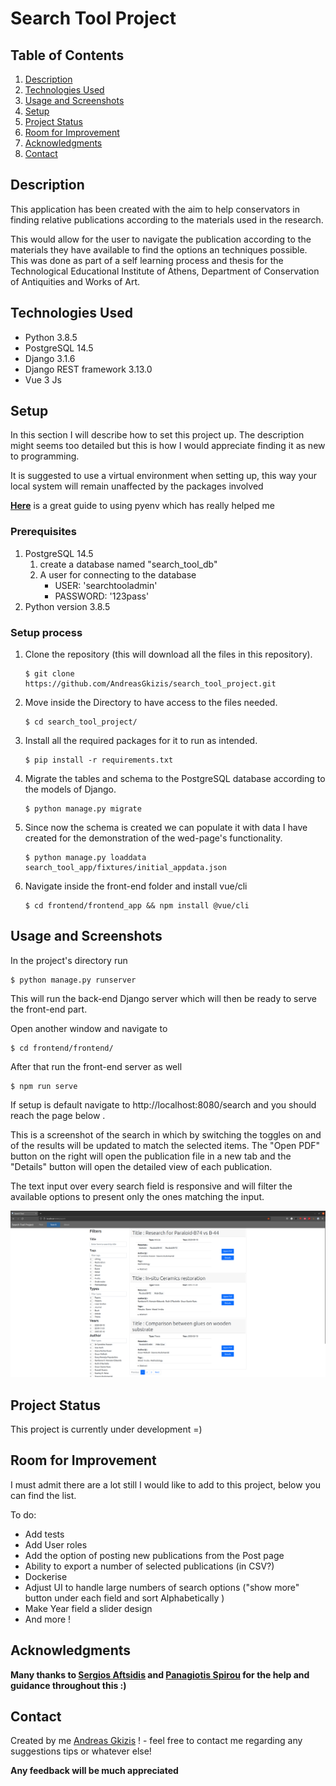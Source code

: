 # Search Tool Project

## Table of Contents
1. [Description](#description)
1. [Technologies Used](#technologies-used)
1. [Usage and Screenshots](#usage-and-screenshots)
1. [Setup](#setup)
1. [Project Status](#project-status)
1. [Room for Improvement](#room-for-improvement)
1. [Acknowledgments](#acknowledgments)
1. [Contact](#contact)

## Description

This application has been created with the aim to help conservators in finding relative publications according to the materials used in the research.

This would allow for the user to navigate the publication according to the materials they have available to find the options an techniques possible.
This was done as part of a self learning process and thesis for the Technological Educational Institute of Athens, Department of Conservation of Antiquities and Works of Art. 


## Technologies Used
- Python 3.8.5
- PostgreSQL 14.5
- Django 3.1.6
- Django REST framework 3.13.0
- Vue 3 Js

## Setup
In this section I will describe how to set this project up. The description might seems too detailed but this is how I would appreciate finding it as new to programming.

It is suggested to use a virtual environment when setting up, this way your local system will remain unaffected by the packages involved 

**[Here](https://realpython.com/intro-to-pyenv/#virtual-environments-and-pyenv)** is a great guide to using pyenv which has really helped me

### Prerequisites 
1. PostgreSQL 14.5
    1. create a database named "search_tool_db"
    2. A user for connecting to the database
        - USER: 'searchtooladmin'
        - PASSWORD: '123pass'
1. Python version 3.8.5

### Setup process

1. Clone the repository (this will download all the files in this repository).
    ```
    $ git clone https://github.com/AndreasGkizis/search_tool_project.git
    ```
2. Move inside the Directory to have access to the files needed.
    ```
    $ cd search_tool_project/
    ```
3. Install all the required packages for it to run as intended.
    ```
    $ pip install -r requirements.txt
    ```
4. Migrate the tables and schema to the PostgreSQL database according to the models of Django.
     ```
    $ python manage.py migrate
    ```
5. Since now the schema is created we can populate it with data I have created for the demonstration of the wed-page's functionality.
    ```
    $ python manage.py loaddata search_tool_app/fixtures/initial_appdata.json
    ```
9. Navigate inside the front-end folder and install vue/cli
    ```
    $ cd frontend/frontend_app && npm install @vue/cli
    ```

## Usage and Screenshots
In the project's directory run
```
$ python manage.py runserver
```
This will run the back-end Django server which will then be ready to serve the front-end part.

Open another window and navigate to 
```
$ cd frontend/frontend/
```
After that run the front-end server as well 
```
$ npm run serve 
```
If setup is default navigate to http://localhost:8080/search and you should reach the page below .

This is a screenshot of the search in which by switching the toggles on and of the results will be updated to match the selected items.
The "Open PDF" button on the right will open the publication file in a new tab and the "Details" button will open the detailed view of each publication.

The text input over every search field is responsive and will filter the available options to present only the ones matching the input.

![Search page](./media/pictures/Search_view.png)


## Project Status

This project is currently under development =)

## Room for Improvement
I must admit there are a lot still I would like to add to this project, below you can find the list.

To do:
- Add tests
- Add User roles
- Add the option of posting new publications from the Post page
- Ability to export a number of selected publications (in CSV?)
- Dockerise
- Adjust UI to handle large numbers of search options ("show more" button under each field and sort Alphabetically )
- Make Year field a slider design
- And more !


## Acknowledgments

**Many thanks to [Sergios Aftsidis](https://github.com/safts) and [Panagiotis Spirou](https://github.com/panagspirou) for the help and guidance throughout this :)**


## Contact
Created by me [Andreas Gkizis](https://github.com/AndreasGkizis) 
! - feel free to contact me regarding any suggestions tips or whatever else! 

**Any feedback will be much appreciated**
